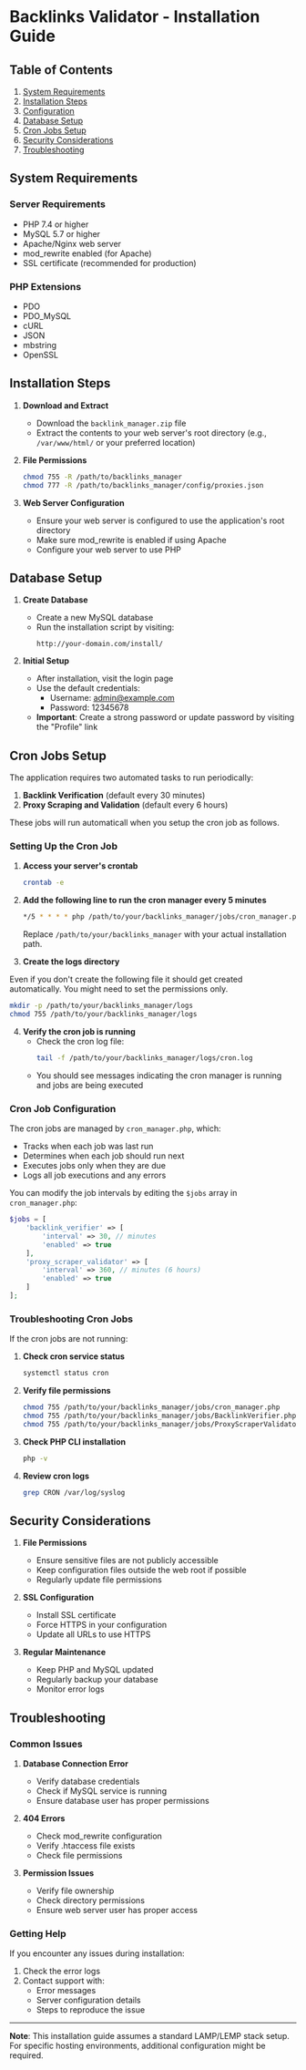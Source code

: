 # Backlinks Validator - Installation Guide

## Table of Contents

1. [System Requirements](#system-requirements)
2. [Installation Steps](#installation-steps)
3. [Configuration](#configuration)
4. [Database Setup](#database-setup)
5. [Cron Jobs Setup](#cron-jobs-setup)
6. [Security Considerations](#security-considerations)
7. [Troubleshooting](#troubleshooting)

## System Requirements

### Server Requirements

- PHP 7.4 or higher
- MySQL 5.7 or higher
- Apache/Nginx web server
- mod_rewrite enabled (for Apache)
- SSL certificate (recommended for production)

### PHP Extensions

- PDO
- PDO_MySQL
- cURL
- JSON
- mbstring
- OpenSSL

## Installation Steps

1. **Download and Extract**

   - Download the `backlink_manager.zip` file
   - Extract the contents to your web server's root directory (e.g., `/var/www/html/` or your preferred location)

2. **File Permissions**

   ```bash
   chmod 755 -R /path/to/backlinks_manager
   chmod 777 -R /path/to/backlinks_manager/config/proxies.json
   ```

3. **Web Server Configuration**
   - Ensure your web server is configured to use the application's root directory
   - Make sure mod_rewrite is enabled if using Apache
   - Configure your web server to use PHP

## Database Setup

1. **Create Database**

   - Create a new MySQL database
   - Run the installation script by visiting:
     ```
     http://your-domain.com/install/
     ```

2. **Initial Setup**
   - After installation, visit the login page
   - Use the default credentials:
     - Username: admin@example.com
     - Password: 12345678
   - **Important**: Create a strong password or update password by visiting the "Profile" link

## Cron Jobs Setup

The application requires two automated tasks to run periodically:

1. **Backlink Verification** (default every 30 minutes)
2. **Proxy Scraping and Validation** (default every 6 hours)

These jobs will run automaticall when you setup the cron job as follows.

### Setting Up the Cron Job

1. **Access your server's crontab**

   ```bash
   crontab -e
   ```

2. **Add the following line to run the cron manager every 5 minutes**

   ```bash
   */5 * * * * php /path/to/your/backlinks_manager/jobs/cron_manager.php >> /path/to/your/backlinks_manager/logs/cron.log 2>&1
   ```

   Replace `/path/to/your/backlinks_manager` with your actual installation path.

3. **Create the logs directory**

Even if you don't create the following file it should get created automatically. You might need to set the permissions only.

```bash
mkdir -p /path/to/your/backlinks_manager/logs
chmod 755 /path/to/your/backlinks_manager/logs
```

4. **Verify the cron job is running**
   - Check the cron log file:
     ```bash
     tail -f /path/to/your/backlinks_manager/logs/cron.log
     ```
   - You should see messages indicating the cron manager is running and jobs are being executed

### Cron Job Configuration

The cron jobs are managed by `cron_manager.php`, which:

- Tracks when each job was last run
- Determines when each job should run next
- Executes jobs only when they are due
- Logs all job executions and any errors

You can modify the job intervals by editing the `$jobs` array in `cron_manager.php`:

```php
$jobs = [
    'backlink_verifier' => [
        'interval' => 30, // minutes
        'enabled' => true
    ],
    'proxy_scraper_validator' => [
        'interval' => 360, // minutes (6 hours)
        'enabled' => true
    ]
];
```

### Troubleshooting Cron Jobs

If the cron jobs are not running:

1. **Check cron service status**

   ```bash
   systemctl status cron
   ```

2. **Verify file permissions**

   ```bash
   chmod 755 /path/to/your/backlinks_manager/jobs/cron_manager.php
   chmod 755 /path/to/your/backlinks_manager/jobs/BacklinkVerifier.php
   chmod 755 /path/to/your/backlinks_manager/jobs/ProxyScraperValidator.php
   ```

3. **Check PHP CLI installation**

   ```bash
   php -v
   ```

4. **Review cron logs**
   ```bash
   grep CRON /var/log/syslog
   ```

## Security Considerations

1. **File Permissions**

   - Ensure sensitive files are not publicly accessible
   - Keep configuration files outside the web root if possible
   - Regularly update file permissions

2. **SSL Configuration**

   - Install SSL certificate
   - Force HTTPS in your configuration
   - Update all URLs to use HTTPS

3. **Regular Maintenance**
   - Keep PHP and MySQL updated
   - Regularly backup your database
   - Monitor error logs

## Troubleshooting

### Common Issues

1. **Database Connection Error**

   - Verify database credentials
   - Check if MySQL service is running
   - Ensure database user has proper permissions

2. **404 Errors**

   - Check mod_rewrite configuration
   - Verify .htaccess file exists
   - Check file permissions

3. **Permission Issues**
   - Verify file ownership
   - Check directory permissions
   - Ensure web server user has proper access

### Getting Help

If you encounter any issues during installation:

1. Check the error logs
2. Contact support with:
   - Error messages
   - Server configuration details
   - Steps to reproduce the issue

---

**Note**: This installation guide assumes a standard LAMP/LEMP stack setup. For specific hosting environments, additional configuration might be required.
